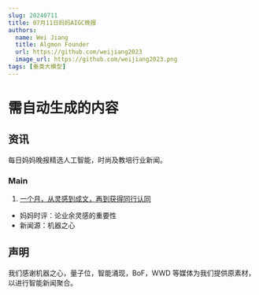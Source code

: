 ```yaml
---
slug: 20240711
title: 07月11日妈妈AIGC晚报
authors:
  name: Wei Jiang
  title: Algmon Founder
  url: https://github.com/weijiang2023
  image_url: https://github.com/weijiang2023.png
tags: [垂类大模型]
---
```


# 需自动生成的内容

## 资讯

每日妈妈晚报精选人工智能，时尚及教培行业新闻。

### Main

1. [一个月，从灵感到成文，再到获得同行认同](https://mp.weixin.qq.com/s/sSxLgnuR9YGm7M4kSs1Wrg)

- 妈妈时评：论业余灵感的重要性
- 新闻源：机器之心

## 声明

我们感谢机器之心，量子位，智能涌现，BoF，WWD 等媒体为我们提供原素材，以进行智能新闻聚合。
